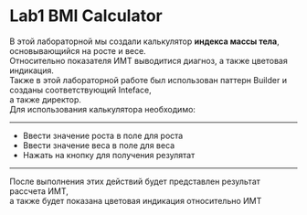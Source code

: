 # Lab1 BMI Calculator
В этой лабораторной мы создали калькулятор **индекса массы тела**, основывающийся на росте и весе. <br>
Относительно показателя ИМТ выводитися диагноз, а также цветовая индикация. <br>
Также в этой лабораторной работе был использован паттерн Builder и созданы соответствующий Inteface, <br>
а также директор.<br>
Для использования калькулятора необходимо:<br>
___
- Ввести значение роста в поле для роста
- Ввести значение веса в поле для веса
- Нажать на кнопку для получения резулятат <br>
___
После выполнения этих действий будет представлен результат рассчета ИМТ,<br>
а также будет показана цветовая индикация относительно ИМТ